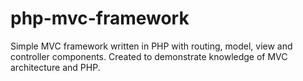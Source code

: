 # php-mvc-framework
Simple MVC framework written in PHP with routing, model, view and controller components. Created to demonstrate knowledge of MVC architecture and PHP.

